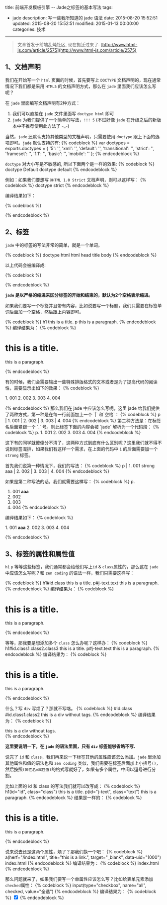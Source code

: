 title: 前端开发模板引擎 -- Jade之标签的基本写法
tags:
  - jade
description: 写一些我所知道的 jade 语法
date: 2015-08-20 15:52:51
updated: 2015-08-20 15:52:51
modified: 2015-01-13 00:00:00
categories: 技术
---

> 文章首发于前端乱炖社区, 现在搬迁过来了. [http://www.html-js.com/article/2575](http://www.html-js.com/article/2575)

## 1、文档声明

我们在开始写一个 `html` 页面的时候，首先要写上 `DOCTYPE` 文档声明的，现在通常情况下我们都是采用 `HTML5` 的文档声明方式，那么在 `jade` 里面我们应该怎么写呢？

在 `jade` 里面编写文档声明有2种方式：

1. 我们可以直接在 `jade` 文件里面写 `doctype html` 即可
2. `jade` 为我们提供了一个简单的写法，`!!! 5` (不过好像 `jade` 在升级之后的新版本中不推荐使用此方法了 -_-)

<!--more-->

当然，`jade` 还默认支持其他类型的文档声明，只需要使用 `doctype` 跟上下面的选项即可。`jade` 默认支持的有:
{% codeblock %}
var doctypes = exports.doctypes = {
    '5': '<!DOCTYPE html>',
    'xml': '<?xml version="1.0" encoding="utf-8" ?>',
    'default': '<!DOCTYPE html PUBLIC "-//W3C//DTD XHTML 1.0 Transitional//EN" "http://www.w3.org/TR/xhtml1/DTD/xhtml1-transitional.dtd">',
    'transitional': '<!DOCTYPE html PUBLIC "-//W3C//DTD XHTML 1.0 Transitional//EN" "http://www.w3.org/TR/xhtml1/DTD/xhtml1-transitional.dtd">',
    'strict': '<!DOCTYPE html PUBLIC "-//W3C//DTD XHTML 1.0 Strict//EN" "http://www.w3.org/TR/xhtml1/DTD/xhtml1-strict.dtd">',
    'frameset': '<!DOCTYPE html PUBLIC "-//W3C//DTD XHTML 1.0 Frameset//EN" "http://www.w3.org/TR/xhtml1/DTD/xhtml1-frameset.dtd">',
    '1.1': '<!DOCTYPE html PUBLIC "-//W3C//DTD XHTML 1.1//EN" "http://www.w3.org/TR/xhtml11/DTD/xhtml11.dtd">',
    'basic': '<!DOCTYPE html PUBLIC "-//W3C//DTD XHTML Basic 1.1//EN" "http://www.w3.org/TR/xhtml-basic/xhtml-basic11.dtd">',
    'mobile': '<!DOCTYPE html PUBLIC "-//WAPFORUM//DTD XHTML Mobile 1.2//EN" "http://www.openmobilealliance.org/tech/DTD/xhtml-mobile12.dtd">'
};
{% endcodeblock %}

`doctype` 对大小写是不敏感的, 所以下面两个是一样的效果:
{% codeblock %}
doctype Default
doctype default
{% endcodeblock %}

例如：如果我们要想写 `XHTML 1.0 Strict` 文档声明，则可以这样写：
{% codeblock %}
doctype strict
{% endcodeblock %}

编译结果如下：

{% codeblock %}
<!DOCTYPE html PUBLIC "-//W3C//DTD XHTML 1.0 Strict//EN" "http://www.w3.org/TR/xhtml1/DTD/xhtml1-strict.dtd">
{% endcodeblock %}

## 2、标签
`jade` 中的标签的写法非常的简单，就是一个单词。

{% codeblock %}
doctype html
html
  head
    title
  body
{% endcodeblock %}

以上代码会被编译成:

{% codeblock %}
<!DOCTYPE html>
<html>
  <head>
    <title></title>
  </head>
  <body></body>
</html>
{% endcodeblock %}

**`jade` 是以严格的缩进来区分标签的开始和结束的，默认为2个空格表示缩进。**

如果我们要写一个标签并且带有内容，比如说要写一个标题，我们只需要在标签单词后面加一个空格，然后跟上内容即可。

{% codeblock %}
h1 this is a title.
p this is a paragraph.
{% endcodeblock %}
编译结果为：
{% codeblock %}
<h1>this is a title.</h1>
<p>this is a paragraph.</p>
{% endcodeblock %}

有的时候，我们会需要输出一些特殊排版格式的文本或者是为了提高代码的阅读性，需要显示出如下的效果：
{% codeblock %}
<p>
  1. 001
  2. 002
  3. 003
  4. 004
</p>
{% endcodeblock %}
那么我们在 jade 中应该怎么写呢，这里 jade 给我们提供了两种方式，第一种是在每一行前面加上一个 `|` 和`空格`：
{% codeblock %}
p
  | 1. 001
  | 2. 002
  | 3. 003
  | 4. 004
{% endcodeblock %}
第二种方法是：在标签名后面紧跟一个 `.` 号。则此标签下面的内容会被 `jade` 解析为一个代码段：
{% codeblock %}
p.
  1. 001
  2. 002
  3. 003
  4. 004
{% endcodeblock %}

这下有的同学就傻傻分不清了，这两种方式到底有什么区别呢？这里我们就不得不说到标签混排，如果我们有这样一个需求，在上面的代码中 `1` 的后面需要加一个 `strong` 标签。

首先我们说第一种情况下，我们的写法：
{% codeblock %}
p
  | 1. 001
  strong aaa
  | 2. 002
  | 3. 003
  | 4. 004
{% endcodeblock %}

如果是第二种写法的话，我们就需要这样写：
{% codeblock %}
p.
  1. 001
  <strong>aaa</strong>
  2. 002
  3. 003
  4. 004
{% endcodeblock %}

编译结果如下：
{% codeblock %}
<p>
  1. 001
  <strong>aaa</strong>
  2. 002
  3. 003
  4. 004
</p>
{% endcodeblock %}

## 3、标签的属性和属性值
`h1` `p` 等等这些标签，我们通常都会给他们写上`id` & `class`属性的，那么这在 `jade` 中应该怎么写呢？和 `zen coding` 的语法一样，我们只需要这样写：

{% codeblock %}
h1#id.class this is a title.
p#j-text.text this is a paragraph.
{% endcodeblock %}
编译结果为：
{% codeblock %}
<h1 id="id" class="class">this is a title.</h1>
<p id="j-text" class="text">this is a paragraph.</p>
{% endcodeblock %}

等等，那我要是想添加多个 `class` 怎么办呢？这样办：
{% codeblock %}
h1#id.class1.class2.class3 this is a title.
p#j-text.text this is a paragraph.
{% endcodeblock %}
编译结果为：
{% codeblock %}
<h1 id="id" class="class1 class2 class3">this is a title.</h1>
<p id="j-text" class="text">this is a paragraph.</p>
{% endcodeblock %}

什么？写 `div` 写烦了？那就不写咯。
{% codeblock %}
#id.class
#id.class1.class2 this is a div without tags.
{% endcodeblock %}
编译结果为：
{% codeblock %}
<div id="id" class="class"></div>
<div id="id" class="class1 class2">this is a div without tags.</div>
{% endcodeblock %}

**这里要说明一下，在 `jade` 的语法里面，只有 `div` 标签能够省略不写.**

说完了 `id` 和 `class`，我们再来说一下标签其他的属性应该怎么添加。`jade` 里添加其他属性和值的语法也和 `zen coding` 类似，我们需要在标签后面加上小括号`()`，然后按照`(属性名=属性值)`的格式写就好了，如果有多个属性，中间以逗号进行分割。

比如上面的 id 和 class 的写法我们就可以改写成：
{% codeblock %}
h1(id="id", class="class") this is a title.
p(id="j-text", class="text") this is a paragraph.
{% endcodeblock %}
结果是一样的：
{% codeblock %}
<h1 id="id" class="class">this is a title.</h1>
<p id="j-text" class="text">this is a paragraph.</p>
{% endcodeblock %}

说来说去还是这两个属性，烦了？那我们换一个吧：
{% codeblock %}
a(herf="/index.html", title="this is a link.", target="_blank", data-uid="1000") index.html
{% endcodeblock %}
编译结果为：
{% codeblock %}
<a herf="/index.html" title="this is a link." target="_blank" data-uid="1000">index.html</a>
{% endcodeblock %}

那么问题就来了，如果我们要写一个单属性应该怎么写？比如给表单元素添加 `checked`属性：
{% codeblock %}
input(type="checkbox", name="all", checked, value="全选")
{% endcodeblock %}
编译结果为：
{% codeblock %}
<input type="checkbox" name="all" checked="checked" value="全选"/>
{% endcodeblock %}
